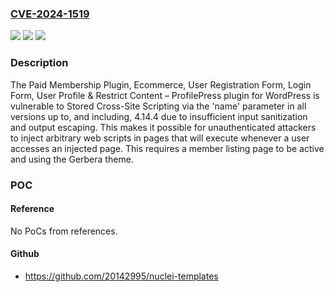 ### [CVE-2024-1519](https://cve.mitre.org/cgi-bin/cvename.cgi?name=CVE-2024-1519)
![](https://img.shields.io/static/v1?label=Product&message=Paid%20Membership%20Plugin%2C%20Ecommerce%2C%20User%20Registration%20Form%2C%20Login%20Form%2C%20User%20Profile%20%26%20Restrict%20Content%20%E2%80%93%20ProfilePress&color=blue)
![](https://img.shields.io/static/v1?label=Version&message=*%3C%3D%204.14.4%20&color=brighgreen)
![](https://img.shields.io/static/v1?label=Vulnerability&message=CWE-79%20Improper%20Neutralization%20of%20Input%20During%20Web%20Page%20Generation%20('Cross-site%20Scripting')&color=brighgreen)

### Description

The Paid Membership Plugin, Ecommerce, User Registration Form, Login Form, User Profile & Restrict Content – ProfilePress plugin for WordPress is vulnerable to Stored Cross-Site Scripting via the 'name' parameter in all versions up to, and including, 4.14.4 due to insufficient input sanitization and output escaping. This makes it possible for unauthenticated attackers to inject arbitrary web scripts in pages that will execute whenever a user accesses an injected page. This requires a member listing page to be active and using the Gerbera theme.

### POC

#### Reference
No PoCs from references.

#### Github
- https://github.com/20142995/nuclei-templates

